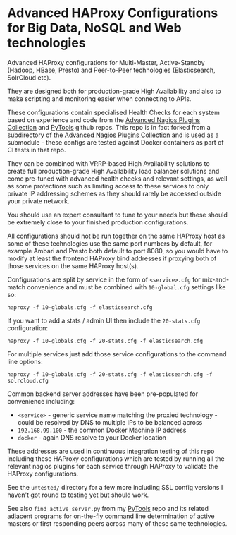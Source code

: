 Advanced HAProxy Configurations for Big Data, NoSQL and Web technologies
===============================

Advanced HAProxy configurations for Multi-Master, Active-Standby (Hadoop, HBase, Presto) and Peer-to-Peer technologies (Elasticsearch, SolrCloud etc).

They are designed both for production-grade High Availability and also to make scripting and monitoring easier when connecting to APIs.

These configurations contain specialised Health Checks for each system based on experience and code from the [Advanced Nagios Plugins Collection](https://github.com/harisekhon/nagios-plugins#advanced-nagios-plugins-collection) and [PyTools](https://github.com/harisekhon/pytools) github repos. This repo is in fact forked from a subdirectory of the [Advanced Nagios Plugins Collection](https://github.com/harisekhon/nagios-plugins#advanced-nagios-plugins-collection) and is used as a submodule - these configs are tested against Docker containers as part of CI tests in that repo.

They can be combined with VRRP-based High Availability solutions to create full production-grade High Availability load balancer solutions and come pre-tuned with advanced health checks and relevant settings, as well as some protections such as limiting access to these services to only private IP addressing schemes as they should rarely be accessed outside your private network.

You should use an expert consultant to tune to your needs but these should be extremely close to your finished production configurations.

All configurations should not be run together on the same HAProxy host as some of these technologies use the same port numbers by default, for example Ambari and Presto both default to port 8080, so you would have to modify at least the frontend HAProxy bind addresses if proxying both of those services on the same HAProxy host(s).

Configurations are split by service in the form of ```<service>.cfg``` for mix-and-match convenience and must be combined with ```10-global.cfg``` settings like so:

```
haproxy -f 10-globals.cfg -f elasticsearch.cfg
```

If you want to add a stats / admin UI then include the ```20-stats.cfg``` configuration:
```
haproxy -f 10-globals.cfg -f 20-stats.cfg -f elasticsearch.cfg
```

For multiple services just add those service configurations to the command line options:
```
haproxy -f 10-globals.cfg -f 20-stats.cfg -f elasticsearch.cfg -f solrcloud.cfg
```

Common backend server addresses have been pre-populated for convenience including:

- ```<service>``` - generic service name matching the proxied technology - could be resolved by DNS to multiple IPs to be balanced across
- ```192.168.99.100``` - the common Docker Machine IP address
- ```docker``` - again DNS resolve to your Docker location

These addresses are used in continuous integration testing of this repo including these HAProxy configurations which are tested by running all the relevant nagios plugins for each service through HAProxy to validate the HAProxy configurations.

See the ```untested/``` directory for a few more including SSL config versions I haven't got round to testing yet but should work.

See also ```find_active_server.py``` from my [PyTools](https://github.com/harisekhon/pytools) repo and its related adjacent programs for on-the-fly command line determination of active masters or first responding peers across many of these same technologies.
